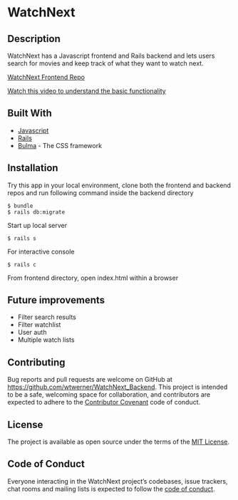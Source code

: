 # WatchNext

## Description

WatchNext has a Javascript frontend and Rails backend and lets users search for movies and keep track of what they want to watch next.

[WatchNext Frontend Repo](https://github.com/wtwerner/WatchNext_Frontend)

[Watch this video to understand the basic functionality](https://www.youtube.com/watch?v=KBAYhbkEDSI)

## Built With


* [Javascript](https://www.javascript.com/)
* [Rails](https://rubyonrails.org/)
* [Bulma](https://bulma.io/) - The CSS framework

## Installation

Try this app in your local environment, clone both the frontend and backend repos and run following command inside the backend directory

    $ bundle
    $ rails db:migrate

Start up local server

    $ rails s

For interactive console

    $ rails c

From frontend directory, open index.html within a browser

## Future improvements
* Filter search results
* Filter watchlist
* User auth
* Multiple watch lists

## Contributing

Bug reports and pull requests are welcome on GitHub at https://github.com/wtwerner/WatchNext_Backend. This project is intended to be a safe, welcoming space for collaboration, and contributors are expected to adhere to the [Contributor Covenant](https://contributor-covenant.org/) code of conduct.

## License

The project is available as open source under the terms of the [MIT License](https://opensource.org/licenses/MIT).

## Code of Conduct

Everyone interacting in the WatchNext project’s codebases, issue trackers, chat rooms and mailing lists is expected to follow the [code of conduct](https://www.contributor-covenant.org/version/1/4/code-of-conduct).